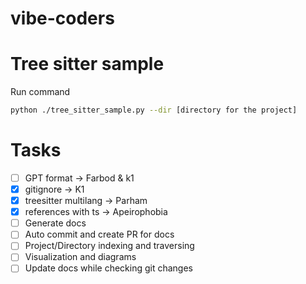 # vibe-coders

# Tree sitter sample

Run command

```bash
python ./tree_sitter_sample.py --dir [directory for the project]
```

# Tasks

- [ ] GPT format -> Farbod & k1
- [x] gitignore -> K1
- [x] treesitter multilang -> Parham
- [x] references with ts -> Apeirophobia
- [ ] Generate docs
- [ ] Auto commit and create PR for docs
- [ ] Project/Directory indexing and traversing
- [ ] Visualization and diagrams
- [ ] Update docs while checking git changes
